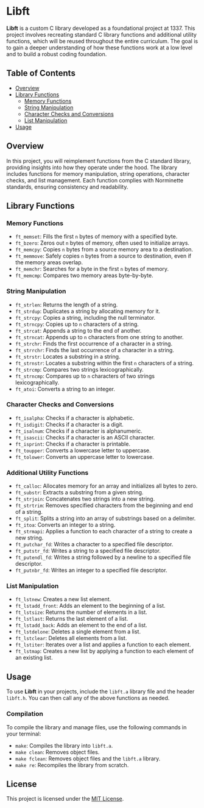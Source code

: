 # Libft

**Libft** is a custom C library developed as a foundational project at 1337. This project involves recreating standard C library functions and additional utility functions, which will be reused throughout the entire curriculum. The goal is to gain a deeper understanding of how these functions work at a low level and to build a robust coding foundation.

## Table of Contents

- [Overview](#overview)
- [Library Functions](#library-functions)
  - [Memory Functions](#memory-functions)
  - [String Manipulation](#string-manipulation)
  - [Character Checks and Conversions](#character-checks-and-conversions)
  - [List Manipulation](#list-manipulation)
- [Usage](#usage)

## Overview

In this project, you will reimplement functions from the C standard library, providing insights into how they operate under the hood. The library includes functions for memory manipulation, string operations, character checks, and list management. Each function complies with Norminette standards, ensuring consistency and readability.

## Library Functions

### Memory Functions

- `ft_memset`: Fills the first `n` bytes of memory with a specified byte.
- `ft_bzero`: Zeros out `n` bytes of memory, often used to initialize arrays.
- `ft_memcpy`: Copies `n` bytes from a source memory area to a destination.
- `ft_memmove`: Safely copies `n` bytes from a source to destination, even if the memory areas overlap.
- `ft_memchr`: Searches for a byte in the first `n` bytes of memory.
- `ft_memcmp`: Compares two memory areas byte-by-byte.

### String Manipulation

- `ft_strlen`: Returns the length of a string.
- `ft_strdup`: Duplicates a string by allocating memory for it.
- `ft_strcpy`: Copies a string, including the null terminator.
- `ft_strncpy`: Copies up to `n` characters of a string.
- `ft_strcat`: Appends a string to the end of another.
- `ft_strncat`: Appends up to `n` characters from one string to another.
- `ft_strchr`: Finds the first occurrence of a character in a string.
- `ft_strrchr`: Finds the last occurrence of a character in a string.
- `ft_strstr`: Locates a substring in a string.
- `ft_strnstr`: Locates a substring within the first `n` characters of a string.
- `ft_strcmp`: Compares two strings lexicographically.
- `ft_strncmp`: Compares up to `n` characters of two strings lexicographically.
- `ft_atoi`: Converts a string to an integer.

### Character Checks and Conversions

- `ft_isalpha`: Checks if a character is alphabetic.
- `ft_isdigit`: Checks if a character is a digit.
- `ft_isalnum`: Checks if a character is alphanumeric.
- `ft_isascii`: Checks if a character is an ASCII character.
- `ft_isprint`: Checks if a character is printable.
- `ft_toupper`: Converts a lowercase letter to uppercase.
- `ft_tolower`: Converts an uppercase letter to lowercase.

### Additional Utility Functions

- `ft_calloc`: Allocates memory for an array and initializes all bytes to zero.
- `ft_substr`: Extracts a substring from a given string.
- `ft_strjoin`: Concatenates two strings into a new string.
- `ft_strtrim`: Removes specified characters from the beginning and end of a string.
- `ft_split`: Splits a string into an array of substrings based on a delimiter.
- `ft_itoa`: Converts an integer to a string.
- `ft_strmapi`: Applies a function to each character of a string to create a new string.
- `ft_putchar_fd`: Writes a character to a specified file descriptor.
- `ft_putstr_fd`: Writes a string to a specified file descriptor.
- `ft_putendl_fd`: Writes a string followed by a newline to a specified file descriptor.
- `ft_putnbr_fd`: Writes an integer to a specified file descriptor.

### List Manipulation

- `ft_lstnew`: Creates a new list element.
- `ft_lstadd_front`: Adds an element to the beginning of a list.
- `ft_lstsize`: Returns the number of elements in a list.
- `ft_lstlast`: Returns the last element of a list.
- `ft_lstadd_back`: Adds an element to the end of a list.
- `ft_lstdelone`: Deletes a single element from a list.
- `ft_lstclear`: Deletes all elements from a list.
- `ft_lstiter`: Iterates over a list and applies a function to each element.
- `ft_lstmap`: Creates a new list by applying a function to each element of an existing list.

## Usage

To use **Libft** in your projects, include the `libft.a` library file and the header `libft.h`. You can then call any of the above functions as needed.

### Compilation

To compile the library and manage files, use the following commands in your terminal:

- `make`: Compiles the library into `libft.a`.
- `make clean`: Removes object files.
- `make fclean`: Removes object files and the `libft.a` library.
- `make re`: Recompiles the library from scratch.

## License

This project is licensed under the [MIT License](LICENSE).
